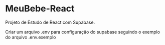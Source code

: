 # MeuBebe-React


Projeto de Estudo de React com Supabase. 

Criar um arquivo  .env para configuração do supabase seguindo o exemplo do arquivo .env.exemplo